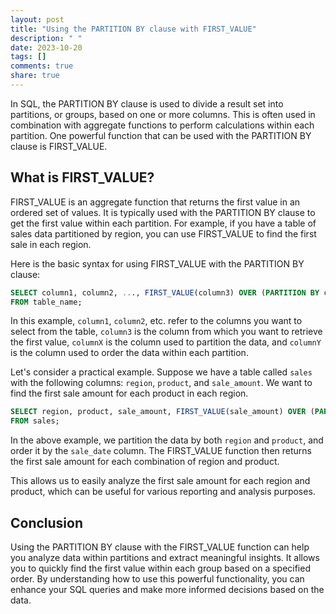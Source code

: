 ```yaml
---
layout: post
title: "Using the PARTITION BY clause with FIRST_VALUE"
description: " "
date: 2023-10-20
tags: []
comments: true
share: true
---
```


In SQL, the PARTITION BY clause is used to divide a result set into partitions, or groups, based on one or more columns. This is often used in combination with aggregate functions to perform calculations within each partition. One powerful function that can be used with the PARTITION BY clause is FIRST_VALUE.

## What is FIRST_VALUE?

FIRST_VALUE is an aggregate function that returns the first value in an ordered set of values. It is typically used with the PARTITION BY clause to get the first value within each partition. For example, if you have a table of sales data partitioned by region, you can use FIRST_VALUE to find the first sale in each region.

Here is the basic syntax for using FIRST_VALUE with the PARTITION BY clause:

```sql
SELECT column1, column2, ..., FIRST_VALUE(column3) OVER (PARTITION BY columnX ORDER BY columnY)
FROM table_name;
```

In this example, `column1`, `column2`, etc. refer to the columns you want to select from the table, `column3` is the column from which you want to retrieve the first value, `columnX` is the column used to partition the data, and `columnY` is the column used to order the data within each partition.

Let's consider a practical example. Suppose we have a table called `sales` with the following columns: `region`, `product`, and `sale_amount`. We want to find the first sale amount for each product in each region.

```sql
SELECT region, product, sale_amount, FIRST_VALUE(sale_amount) OVER (PARTITION BY region, product ORDER BY sale_date) AS first_sale
FROM sales;
```

In the above example, we partition the data by both `region` and `product`, and order it by the `sale_date` column. The FIRST_VALUE function then returns the first sale amount for each combination of region and product.

This allows us to easily analyze the first sale amount for each region and product, which can be useful for various reporting and analysis purposes.

## Conclusion

Using the PARTITION BY clause with the FIRST_VALUE function can help you analyze data within partitions and extract meaningful insights. It allows you to quickly find the first value within each group based on a specified order. By understanding how to use this powerful functionality, you can enhance your SQL queries and make more informed decisions based on the data.